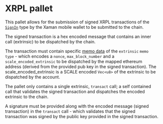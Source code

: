 # XRPL pallet

This pallet allows for the submission of signed XRPL transactions of the [`SignIn`](https://docs.xumm.dev/concepts/special-transaction-types) type by the Xaman mobile wallet to be submitted to the chain.

The signed transaction is a hex encoded message that contains an inner call (extrinsic) to be dispatched by the chain.

The transaction must contain specific [memo data](https://xrpl.org/transaction-common-fields.html#memos-field) of the `extrinsic` `memo type` - which encodes a `nonce`, `max_block_number` and a `scale_encoded_extrinsic` to be dispatched by the mapped ethereum address (derived from the provided pub key in the signed transaction).
The scale_encoded_extrinsic is a SCALE encoded `Vec<u8>` of the extrinsic to be dispatched by the account.

The pallet only contains a single extrinsic, `transact` call; a self contained call that validates the signed transaction and dispatches the encoded extrinsic to the chain.

A signature must be provided along with the encoded message (signed transaction) in the `transact` call - which validates that the signed transaction was signed by the public key provided in the signed transaction.
